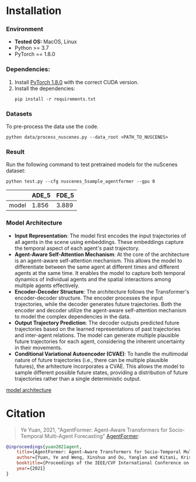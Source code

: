 # Installation 

### Environment
* **Tested OS:** MacOS, Linux
* Python >= 3.7
* PyTorch == 1.8.0
### Dependencies:
1. Install [PyTorch 1.8.0](https://pytorch.org/get-started/previous-versions/) with the correct CUDA version.
2. Install the dependencies:
    ```
    pip install -r requirements.txt
    ```
### Datasets 

To pre-process the data use the code.

```
python data/process_nuscenes.py --data_root <PATH_TO_NUSCENES>
```

### Result
Run the following command to test pretrained models for the nuScenes dataset:

```
python test.py --cfg nuscenes_5sample_agentformer --gpu 0
```
|       | ADE_5 | FDE_5 | 
|-------|-------|-------|
| model | 1.856 | 3.889 | 

### Model Architecture

- **Input Representation**: The model first encodes the input trajectories of all agents in the scene using embeddings. These embeddings capture the temporal aspect of each agent's past trajectory.
- **Agent-Aware Self-Attention Mechanism**: At the core of the architecture is an agent-aware self-attention mechanism. This allows the model to differentiate between the same agent at different times and different agents at the same time. It enables the model to capture both temporal dynamics of individual agents and the spatial interactions among multiple agents effectively.
- **Encoder-Decoder Structure**: The architecture follows the Transformer's encoder-decoder structure. The encoder processes the input trajectories, while the decoder generates future trajectories. Both the encoder and decoder utilize the agent-aware self-attention mechanism to model the complex dependencies in the data.
- **Output Trajectory Prediction**: The decoder outputs predicted future trajectories based on the learned representations of past trajectories and inter-agent relations. The model can generate multiple plausible future trajectories for each agent, considering the inherent uncertainty in their movements.
- **Conditional Variational Autoencoder (CVAE)**: To handle the multimodal nature of future trajectories (i.e., there can be multiple plausible futures), the arhitecture incorporates a CVAE. This allows the model to sample different possible future states, providing a distribution of future trajectories rather than a single deterministic output.

[model architecture](https://drive.google.com/file/d/1PWFr4ESGqVZh4OGUrMzBMUWU9SEdzte4/view?usp=sharing)

# Citation
> Ye Yuan, 2021, "AgentFormer: Agent-Aware Transformers for
Socio-Temporal Multi-Agent Forecasting" [AgentFormer](https://www.ye-yuan.com/agentformer/):
```bibtex
@inproceedings{yuan2021agent,
    title={AgentFormer: Agent-Aware Transformers for Socio-Temporal Multi-Agent Forecasting},
    author={Yuan, Ye and Weng, Xinshuo and Ou, Yanglan and Kitani, Kris},
    booktitle={Proceedings of the IEEE/CVF International Conference on Computer Vision (ICCV)},
    year={2021}
}
```
